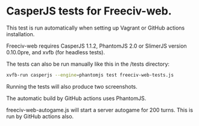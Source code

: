  CasperJS tests for Freeciv-web.
===============================

 This test is run automatically when setting up Vagrant or GitHub actions installation.

 Freeciv-web requires CasperJS 1.1.2, PhantomJS 2.0 or SlimerJS version 0.10.0pre, 
 and xvfb (for headless tests). 

 The tests can also be run manually like this in the /tests directory:

 ```bash
 xvfb-run casperjs --engine=phantomjs test freeciv-web-tests.js
 ```
 Running the tests will also produce two screenshots.

 The automatic build by GitHub actions uses PhantomJS.

freeciv-web-autogame.js will start a server autogame for 200 turns. This is run by GitHub actions also.
